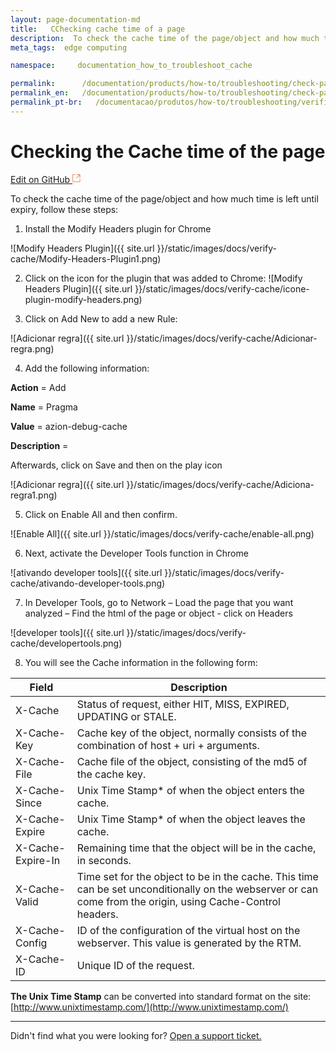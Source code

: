 ```yaml
---
layout: page-documentation-md
title:   CChecking cache time of a page       
description:  To check the cache time of the page/object and how much time is left until expiry, follow these steps...
meta_tags:  edge computing

namespace:     documentation_how_to_troubleshoot_cache

permalink:      /documentation/products/how-to/troubleshooting/check-page-cache-time/
permalink_en:   /documentation/products/how-to/troubleshooting/check-page-cache-time/
permalink_pt-br:   /documentacao/produtos/how-to/troubleshooting/verificar-tempo-de-cache-da-pagina/
---
```

# Checking the Cache time of the page        

[Edit on GitHub <svg width="14" height="14" xmlns="http://www.w3.org/2000/svg"><g fill="none" stroke="#F3652B"><path d="M4.81.71H.672v11.43H12.1V8.001" stroke-width=".8"/><path d="M6.87.786h5.155V5.94M6.31 6.5L12.026.786"/></g></svg>](https://github.com/aziontech/docs_en/edit/master/how-to/troubleshooting/check-page-cache-time/2021-01-14-index.md)

To check the cache time of the page/object and how much time is left until expiry, follow these steps:

1. Install the Modify Headers plugin for Chrome

![Modify Headers Plugin]({{ site.url }}/static/images/docs/verify-cache/Modify-Headers-Plugin1.png)

2. Click on the icon for the plugin that was added to Chrome: ![Modify Headers Plugin]({{ site.url }}/static/images/docs/verify-cache/icone-plugin-modify-headers.png)

3. Click on Add New to add a new Rule:

![Adicionar regra]({{ site.url }}/static/images/docs/verify-cache/Adicionar-regra.png)

4. Add the following information:

**Action** = Add

**Name** = Pragma

**Value** = azion-debug-cache

**Description** = 

Afterwards, click on Save and then on the play icon

![Adicionar regra]({{ site.url }}/static/images/docs/verify-cache/Adiciona-regra1.png)

5. Click on Enable All and then confirm.

![Enable All]({{ site.url }}/static/images/docs/verify-cache/enable-all.png)

6. Next, activate the Developer Tools function in Chrome

![ativando developer tools]({{ site.url }}/static/images/docs/verify-cache/ativando-developer-tools.png)

7. In Developer Tools, go to Network – Load the page that you want analyzed – Find the html of the page or object - click on Headers

![developer tools]({{ site.url }}/static/images/docs/verify-cache/developertools.png)

8. You will see the Cache information in the following form:

| Field | Description |
|-------|-----------|
| X-Cache | Status of request, either HIT, MISS, EXPIRED, UPDATING or STALE. |
| X-Cache-Key | Cache key of the object, normally consists of the combination of host + uri + arguments. |
| X-Cache-File | Cache file of the object, consisting of the md5 of the cache key. |
| X-Cache-Since | Unix Time Stamp* of when the object enters the cache. | 
| X-Cache-Expire | Unix Time Stamp* of when the object leaves the cache. |
| X-Cache-Expire-In | Remaining time that the object will be in the cache, in seconds. |
| X-Cache-Valid | Time set for the object to be in the cache. This time can be set unconditionally on the webserver or can come from the origin, using Cache-Control headers. |
| X-Cache-Config | ID of the configuration of the virtual host on the webserver. This value is generated by the RTM. |
| X-Cache-ID | Unique ID of the request. |

**The Unix Time Stamp** can be converted into standard format on the site:  [http://www.unixtimestamp.com/](http://www.unixtimestamp.com/)

---

Didn't find what you were looking for? [Open a support ticket.](https://tickets.azion.com/)  
